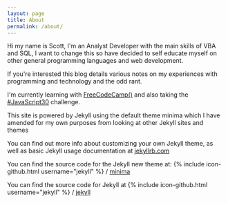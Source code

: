 ```yaml
---
layout: page
title: About
permalink: /about/
---
```


Hi my name is Scott, I'm an Analyst Developer with the main skills of VBA and SQL, I want to change this so have decided to self educate myself on other general programming languages and web development.

If you're interested this blog details various notes on my experiences with programming and technology and the odd rant.

I'm currently learning with [FreeCodeCamp()](https://www.freecodecamp.com) and also taking the [#JavaScript30](https://javascript30.com/) challenge.

This site is powered by Jekyll using the default theme minima which I have amended for my own purposes from looking at other Jekyll sites and themes

You can find out more info about customizing your own Jekyll theme, as well as basic Jekyll usage documentation at [jekyllrb.com](http://jekyllrb.com/)

You can find the source code for the Jekyll new theme at:
{% include icon-github.html username="jekyll" %} /
[minima](https://github.com/jekyll/minima)

You can find the source code for Jekyll at
{% include icon-github.html username="jekyll" %} /
[jekyll](https://github.com/jekyll/jekyll)
